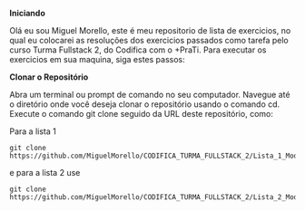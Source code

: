 **Iniciando**

Olá eu sou Miguel Morello, este é meu repositorio de lista de exercicios, no qual eu colocarei as resoluções dos exercicios passados como tarefa pelo curso Turma Fullstack 2,  do Codifica com o +PraTi.
Para executar os exercicios em sua maquina, siga estes passos:

**Clonar o Repositório**

Abra um terminal ou prompt de comando no seu computador.
Navegue até o diretório onde você deseja clonar o repositório usando o comando cd.
Execute o comando git clone seguido da URL deste repositório, como:

Para a lista 1
```
git clone https://github.com/MiguelMorello/CODIFICA_TURMA_FULLSTACK_2/Lista_1_Modulo1.js
```
 e para a lista 2 use 
```
git clone https://github.com/MiguelMorello/CODIFICA_TURMA_FULLSTACK_2/Lista_2_Modulo1.js
```
